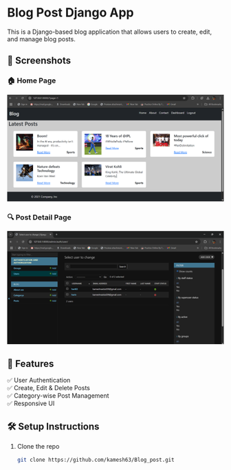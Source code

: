 # Blog Post Django App

This is a Django-based blog application that allows users to create, edit, and manage blog posts.

## 📸 Screenshots

### 🏠 Home Page
![Home Page](blog/images/post.png)

### 🔍 Post Detail Page
![Post Detail](blog/images/admin_panel.png)

## 🚀 Features
✅ User Authentication  
✅ Create, Edit & Delete Posts  
✅ Category-wise Post Management  
✅ Responsive UI  

## 🛠 Setup Instructions
1. Clone the repo  
   ```bash
   git clone https://github.com/kamesh63/Blog_post.git
